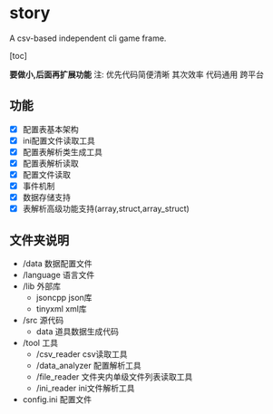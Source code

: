 # story
A csv-based independent cli game frame.


[toc]

**要做小,后面再扩展功能**
注:
	优先代码简便清晰
	其次效率
	代码通用
	跨平台

## 功能
- [x] 配置表基本架构
- [x] ini配置文件读取工具
- [x] 配置表解析类生成工具
- [x] 配置表解析读取
- [x] 配置文件读取
- [x] 事件机制
- [x] 数据存储支持
- [x] 表解析高级功能支持(array,struct,array_struct)

## 文件夹说明
- /data	数据配置文件
- /language	语言文件
- /lib	外部库
	- jsoncpp	json库
	- tinyxml	xml库
- /src	源代码
	- data	道具数据生成代码
- /tool	工具
	- /csv_reader	csv读取工具
	- /data_analyzer	配置解析工具
	- /file_reader	文件夹内单级文件列表读取工具
	- /ini_reader	ini文件解析工具
- config.ini	配置文件

